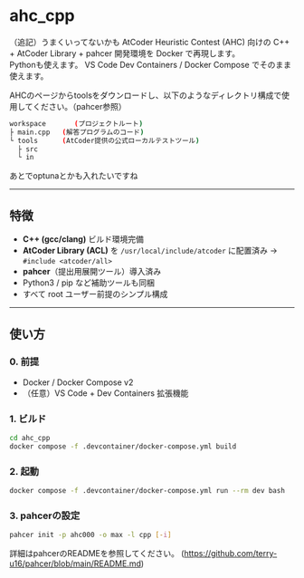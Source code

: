 # ahc_cpp
（追記）うまくいってないかも
AtCoder Heuristic Contest (AHC) 向けの C++ + AtCoder Library + pahcer 開発環境を Docker で再現します。  
Pythonも使えます。
VS Code Dev Containers / Docker Compose でそのまま使えます。

AHCのページからtoolsをダウンロードし、以下のようなディレクトリ構成で使用してください。（pahcer参照）
```bash
workspace       (プロジェクトルート)
├ main.cpp   (解答プログラムのコード)
└ tools      (AtCoder提供の公式ローカルテストツール)
  ├ src
  └ in
```

あとでoptunaとかも入れたいですね

---

## 特徴

- **C++ (gcc/clang)** ビルド環境完備  
- **AtCoder Library (ACL)** を `/usr/local/include/atcoder` に配置済み → `#include <atcoder/all>`  
- **pahcer**（提出用展開ツール）導入済み  
- Python3 / pip など補助ツールも同梱
- すべて root ユーザー前提のシンプル構成

---

## 使い方

### 0. 前提

- Docker / Docker Compose v2  
- （任意）VS Code + Dev Containers 拡張機能

### 1. ビルド

```bash
cd ahc_cpp
docker compose -f .devcontainer/docker-compose.yml build
```

### 2. 起動
```bash
docker compose -f .devcontainer/docker-compose.yml run --rm dev bash
```

### 3. pahcerの設定
```bash
pahcer init -p ahc000 -o max -l cpp [-i]
```
詳細はpahcerのREADMEを参照してください。
(https://github.com/terry-u16/pahcer/blob/main/README.md)



